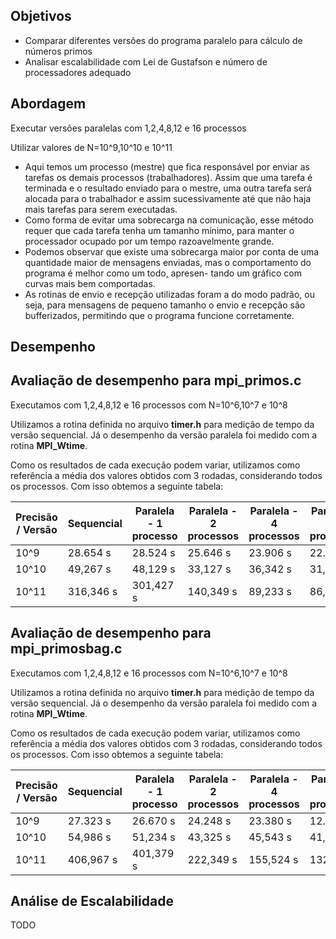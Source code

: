 ## Objetivos

- Comparar diferentes versões do programa paralelo para cálculo de números primos
- Analisar escalabilidade com Lei de Gustafson e número de processadores adequado

## Abordagem

Executar versões paralelas com 1,2,4,8,12 e 16 processos

Utilizar valores de N=10^9,10^10 e 10^11

 - Aqui temos um processo (mestre) que fica responsável por enviar as tarefas 
 os demais processos (trabalhadores). Assim que uma tarefa é terminada e o resultado
 enviado para o mestre, uma outra tarefa será alocada para o trabalhador e assim sucessivamente
 até que não haja mais tarefas para serem executadas.
 - Como forma de evitar uma sobrecarga na comunicação, esse método requer que cada tarefa
 tenha um tamanho mínimo, para manter o processador ocupado por um tempo razoavelmente
 grande.
 - Podemos observar que existe uma sobrecarga maior por conta de uma quantidade maior de
 mensagens enviadas, mas o comportamento do programa é melhor como um todo, apresen-
 tando um gráfico com curvas mais bem comportadas.
 - As rotinas de envio e recepção utilizadas foram a do modo padrão, ou seja, para mensagens
 de pequeno tamanho o envio e recepção são bufferizados, permitindo que o programa funcione
 corretamente.

## Desempenho

## Avaliação de desempenho para mpi_primos.c

Executamos com 1,2,4,8,12 e 16 processos com N=10^6,10^7 e 10^8

Utilizamos a rotina definida no arquivo **timer.h** para medição de tempo da versão sequencial. Já o desempenho da versão paralela foi medido com a rotina **MPI_Wtime**.

Como os resultados de cada execução podem variar, utilizamos como referência a média dos valores obtidos com 3 rodadas, considerando todos os processos. Com isso obtemos a seguinte tabela:

| Precisão / Versão | Sequencial | Paralela - 1 processo | Paralela - 2 processos | Paralela - 4 processos | Paralela - 8 processos | Paralela - 12 processos | Paralela - 16 processos |
|-------------------|------------|-----------------------|------------------------|------------------------|------------------------|-------------------------|-------------------------|
| 10^9              | 28.654 s    | 28.524 s               | 25.646 s                | 23.906 s                | 22.534 s                | 21.264 s                 | 16.294 s                 |
| 10^10             | 49,267 s   | 48,129 s              | 33,127 s               | 36,342 s                | 31,545 s                | 31,634 s                 | 28,347 s                 |
| 10^11             | 316,346 s  | 301,427 s             | 140,349 s              | 89,233 s               | 86,471 s               | 80,234 s                | 85,040 s                |


## Avaliação de desempenho para mpi_primosbag.c

Executamos com 1,2,4,8,12 e 16 processos com N=10^6,10^7 e 10^8

Utilizamos a rotina definida no arquivo **timer.h** para medição de tempo da versão sequencial. Já o desempenho da versão paralela foi medido com a rotina **MPI_Wtime**.

Como os resultados de cada execução podem variar, utilizamos como referência a média dos valores obtidos com 3 rodadas, considerando todos os processos. Com isso obtemos a seguinte tabela:

| Precisão / Versão | Sequencial | Paralela - 1 processo | Paralela - 2 processos | Paralela - 4 processos | Paralela - 8 processos | Paralela - 12 processos | Paralela - 16 processos |
|-------------------|------------|-----------------------|------------------------|------------------------|------------------------|-------------------------|-------------------------|
| 10^9              | 27.323 s    | 26.670 s               | 24.248 s                | 23.380 s                | 12.967 s                | 11.450 s                 | 16.294 s                 |
| 10^10             | 54,986 s   | 51,234 s              | 43,325 s               | 45,543 s                | 41,253 s                | 41,678 s                 | 38,347 s                 |
| 10^11             | 406,967 s  | 401,379 s             | 222,349 s              | 155,524 s               | 132,923 s               | 81,345 s                | 89,130 s                |


## Análise de Escalabilidade

TODO